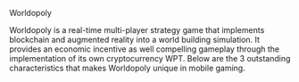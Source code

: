 Worldopoly

Worldopoly is a real-time multi-player strategy game that implements blockchain and augmented reality into a world building simulation. It provides an economic incentive as well compelling gameplay through the implementation of its own cryptocurrency WPT. Below are the 3 outstanding characteristics that makes Worldopoly unique in mobile gaming. 
